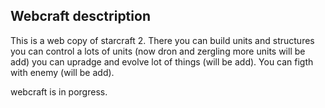 ## Webcraft desctription

This is a web copy of starcraft 2. There you can build units and structures you can control a lots of units (now dron and zergling more units will be add) you can upradge and evolve lot of things (will be add). You can figth with enemy (will be add).

webcraft is in porgress.
